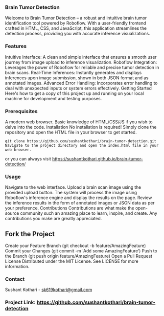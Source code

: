 ### Brain Tumor Detection
Welcome to Brain Tumor Detection – a robust and intuitive brain tumor identification tool powered by Roboflow. With a user-friendly frontend crafted in HTML, CSS, and JavaScript, this application streamlines the detection process, providing you with accurate inference visualizations.

### Features
Intuitive Interface: A clean and simple interface that ensures a smooth user journey from image upload to inference visualization.
Roboflow Integration: Leverages the power of Roboflow for reliable and precise tumor detection in brain scans.
Real-Time Inferences: Instantly generates and displays inferences upon image submission, shown in both JSON format and as annotated images.
Advanced Error Handling: Incorporates error handling to deal with unexpected inputs or system errors effectively.
Getting Started
Here's how to get a copy of this project up and running on your local machine for development and testing purposes.

### Prerequisites
A modern web browser.
Basic knowledge of HTML/CSS/JS if you wish to delve into the code.
Installation
No installation is required! Simply clone the repository and open the HTML file in your browser to get started.

```
git clone https://github.com/sushantkothari/brain-tumor-detection.git
Navigate to the project directory and open the index.html file in your web browser.

```
or  you can always visit https://sushantkothari.github.io/brain-tumor-detection/ 

### Usage
Navigate to the web interface.
Upload a brain scan image using the provided upload button.
The system will process the image using Roboflow's inference engine and display the results on the page.
Review the inference results in the form of annotated images or JSON data as per your preference.
Contributions
Contributions are what make the open-source community such an amazing place to learn, inspire, and create. Any contributions you make are greatly appreciated.

## Fork the Project
Create your Feature Branch (git checkout -b feature/AmazingFeature)
Commit your Changes (git commit -m 'Add some AmazingFeature')
Push to the Branch (git push origin feature/AmazingFeature)
Open a Pull Request
License
Distributed under the MIT License. See LICENSE for more information.

### Contact
Sushant Kothari - sk619kothari@gmail.com

### Project Link: https://github.com/sushantkothari/brain-tumor-detection

